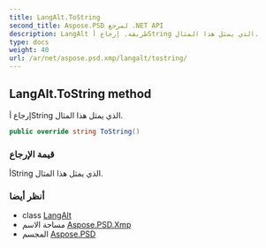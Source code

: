 ```yaml
---
title: LangAlt.ToString
second_title: Aspose.PSD لمرجع .NET API
description: LangAlt طريقة. إرجاع أString الذي يمثل هذا المثال.
type: docs
weight: 40
url: /ar/net/aspose.psd.xmp/langalt/tostring/
---
```

## LangAlt.ToString method

إرجاع أString الذي يمثل هذا المثال.

```csharp
public override string ToString()
```

### قيمة الإرجاع

أString الذي يمثل هذا المثال.

### أنظر أيضا

* class [LangAlt](../)
* مساحة الاسم [Aspose.PSD.Xmp](../../langalt/)
* المجسم [Aspose.PSD](../../../)


